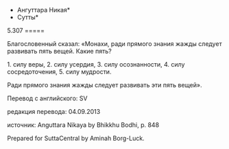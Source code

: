 * Ангуттара Никая*
* Сутты*

5\.307
\=\=\=\=\=

Благословенный сказал: «Монахи, ради прямого знания жажды следует развивать пять вещей\. Какие пять?

1\. силу веры,
2\. силу усердия,
3\. силу осознанности,
4\. силу сосредоточения,
5\. силу мудрости\.

Ради прямого знания жажды следует развивать эти пять вещей»\.

Перевод с английского: SV

редакция перевода: 04\.09\.2013

источник: Anguttara Nikaya by Bhikkhu Bodhi, p\. 848

Prepared for SuttaCentral by Aminah Borg\-Luck\.